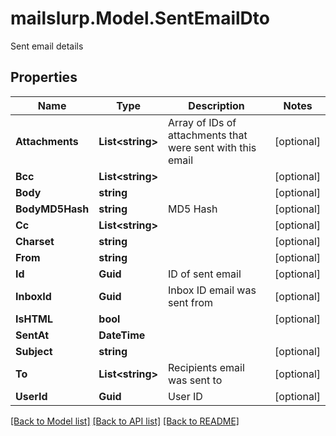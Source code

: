 # mailslurp.Model.SentEmailDto
Sent email details
## Properties

Name | Type | Description | Notes
------------ | ------------- | ------------- | -------------
**Attachments** | **List&lt;string&gt;** | Array of IDs of attachments that were sent with this email | [optional] 
**Bcc** | **List&lt;string&gt;** |  | [optional] 
**Body** | **string** |  | [optional] 
**BodyMD5Hash** | **string** | MD5 Hash | [optional] 
**Cc** | **List&lt;string&gt;** |  | [optional] 
**Charset** | **string** |  | [optional] 
**From** | **string** |  | [optional] 
**Id** | **Guid** | ID of sent email | [optional] 
**InboxId** | **Guid** | Inbox ID email was sent from | [optional] 
**IsHTML** | **bool** |  | [optional] 
**SentAt** | **DateTime** |  | 
**Subject** | **string** |  | [optional] 
**To** | **List&lt;string&gt;** | Recipients email was sent to | [optional] 
**UserId** | **Guid** | User ID | [optional] 

[[Back to Model list]](../README.md#documentation-for-models) [[Back to API list]](../README.md#documentation-for-api-endpoints) [[Back to README]](../README.md)

